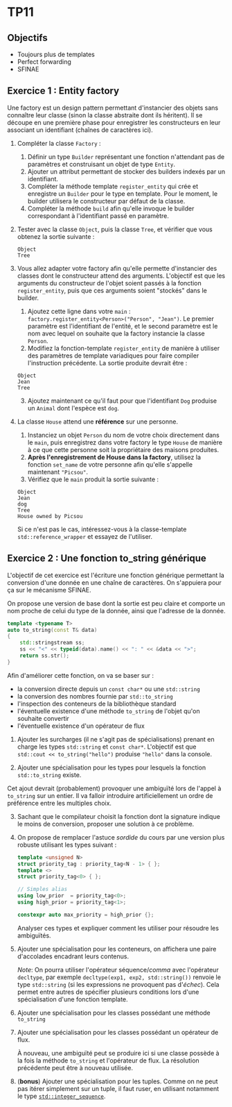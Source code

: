 # TP11

## Objectifs

- Toujours plus de templates
- Perfect forwarding
- SFINAE

## Exercice 1 : Entity factory

Une factory est un design pattern permettant d'instancier des objets sans connaître leur classe (sinon la classe abstraite dont ils héritent).
Il se découpe en une première phase pour enregistrer les constructeurs en leur associant un identifiant (chaînes de caractères ici).

1. Compléter la classe `Factory` :
   1. Définir un type `Builder` représentant une fonction n'attendant pas de paramètres et construisant un objet de type `Entity`.
   2. Ajouter un attribut permettant de stocker des builders indexés par un identifiant.
   3. Compléter la méthode template `register_entity` qui crée et enregistre un `Builder` pour le type en template. Pour le moment, le builder utilisera le constructeur par défaut de la classe.
   4. Compléter la méthode `build` afin qu'elle invoque le builder correspondant à l'identifiant passé en paramètre.

2. Tester avec la classe `Object`, puis la classe `Tree`, et vérifier que vous obtenez la sortie suivante :
   ```shell
   Object
   Tree
   ```

3. Vous allez adapter votre factory afin qu'elle permette d'instancier des classes dont le constructeur attend des arguments.
L'objectif est que les arguments du constructeur de l'objet soient passés à la fonction `register_entity`, puis que ces arguments soient "stockés" dans le builder.
   1. Ajoutez cette ligne dans votre `main` : `factory.register_entity<Person>("Person", "Jean")`. Le premier paramètre est l'identifiant de l'entité, et le second paramètre est le nom avec lequel on souhaite que la factory instancie la classe `Person`.
   2. Modifiez la fonction-template `register_entity` de manière à utiliser des paramètres de template variadiques pour faire compiler l'instruction précédente. La sortie produite devrait être :
   ```shell
   Object
   Jean
   Tree
   ```
   3. Ajoutez maintenant ce qu'il faut pour que l'identifiant `Dog` produise un `Animal` dont l'espèce est `dog`.

4. La classe `House` attend une **référence** sur une personne.
   1. Instanciez un objet `Person` du nom de votre choix directement dans le `main`, puis enregistrez dans votre factory le type `House` de manière à ce que cette personne soit la propriétaire des maisons produites.
   2. **Après l'enregistrement de House dans la factory**, utilisez la fonction `set_name` de votre personne afin qu'elle s'appelle maintenant `"Picsou"`.
   3. Vérifiez que le `main` produit la sortie suivante :
   ```shell
   Object
   Jean
   dog
   Tree
   House owned by Picsou
   ```
   Si ce n'est pas le cas, intéressez-vous à la classe-template `std::reference_wrapper` et essayez de l'utiliser.

## Exercice 2 : Une fonction to_string générique

L'objectif de cet exercice est l'écriture une fonction générique permettant la conversion d'une donnée en une chaîne de caractères.
On s'appuiera pour ça sur le mécanisme SFINAE.

On propose une version de base dont la sortie est peu claire et comporte un nom proche de celui du type de la donnée, ainsi que l'adresse de la donnée.

```cpp
template <typename T>
auto to_string(const T& data)
{
    std::stringstream ss;
    ss << "<" << typeid(data).name() << ": " << &data << ">";
    return ss.str();
}
```

Afin d'améliorer cette fonction, on va se baser sur :
- la conversion directe depuis un `const char*` ou une `std::string`
- la conversion des nombres fournie par `std::to_string`
- l'inspection des conteneurs de la bibliothèque standard
- l'éventuelle existence d'une méthode `to_string` de l'objet qu'on souhaite convertir
- l'éventuelle existence d'un opérateur de flux

1. Ajouter les surcharges (il ne s'agit pas de spécialisations) prenant en charge les types `std::string` et `const char*`. L'objectif est que `std::cout << to_string("hello")` produise `"hello"` dans la console.

2. Ajouter une spécialisation pour les types pour lesquels la fonction `std::to_string` existe.

Cet ajout devrait (probablement) provoquer une ambiguïté lors de l'appel à `to_string` sur un entier. Il va falloir introduire artificiellement un ordre de préférence entre les multiples choix.

3. Sachant que le compilateur choisit la fonction dont la signature indique le moins de conversion, proposer une solution à ce problème.

4. On propose de remplacer l'astuce _sordide_ du cours par une version plus robuste utilisant les types suivant :

   ```cpp
   template <unsigned N>
   struct priority_tag : priority_tag<N - 1> { };
   template <>
   struct priority_tag<0> { };

   // Simples alias
   using low_prior  = priority_tag<0>;
   using high_prior = priority_tag<1>;

   constexpr auto max_priority = high_prior {};
   ```

   Analyser ces types et expliquer comment les utiliser pour résoudre les ambiguïtés.

5. Ajouter une spécialisation pour les conteneurs, on affichera une paire d'accolades encadrant leurs contenus.

   _Note_: On pourra utiliser l'opérateur séquence/_comma_ avec l'opérateur `decltype`, par exemple `decltype(exp1, exp2, std::string())` renvoie le type `std::string` (si les expressions ne provoquent pas d'_échec_).
   Cela permet entre autres de spécifier plusieurs conditions lors d'une spécialisation d'une fonction template.

6. Ajouter une spécialisation pour les classes possédant une méthode `to_string`

7. Ajouter une spécialisation pour les classes possédant un opérateur de flux.

   À nouveau, une ambiguïté peut se produire ici si une classe possède à la fois la méthode `to_string` et l'opérateur de flux.
   La résolution précédente peut être à nouveau utilisée.

8. (**bonus**) Ajouter une spécialisation pour les tuples.
   Comme on ne peut pas itérer simplement sur un tuple, il faut ruser, en utilisant notamment le type [`std::integer_sequence`](https://en.cppreference.com/w/cpp/utility/integer_sequence).
